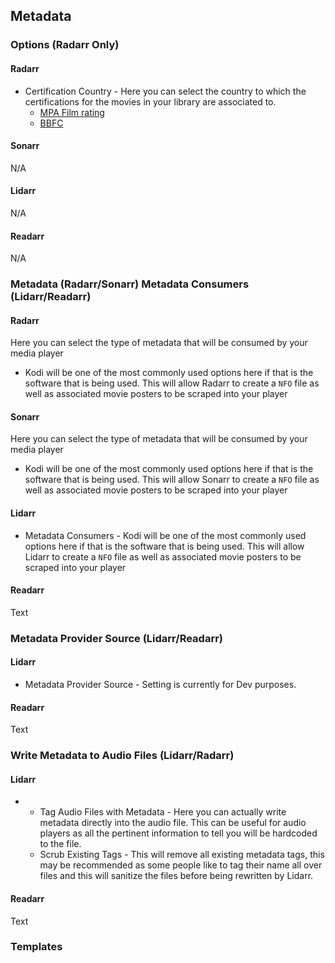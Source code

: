## Metadata

### Options (Radarr Only)

#### Radarr

<section begin=radarr_settings_metadata_options />

  - Certification Country - Here you can select the country to which the certifications for the movies in your library are associated to.
      - [MPA Film rating](https://en.wikipedia.org/wiki/Motion_Picture_Association_film_rating_system)
      - [BBFC](https://en.wikipedia.org/wiki/British_Board_of_Film_Classification)

<section end=radarr_settings_metadata_options />

#### Sonarr

<section begin=sonarr_settings_metadata_options />

N/A

<section end=sonarr_settings_metadata_options />

#### Lidarr

<section begin=lidarr_settings_metadata_options />

N/A

<section end=lidarr_settings_metadata_options />

#### Readarr

<section begin=readarr_settings_metadata_options />

N/A

<section end=readarr_settings_metadata_options />

### Metadata (Radarr/Sonarr) Metadata Consumers (Lidarr/Readarr)

#### Radarr

<section begin=radarr_settings_metadata_metadata />

Here you can select the type of metadata that will be consumed by your media player

  - Kodi will be one of the most commonly used options here if that is the software that is being used. This will allow Radarr to create a `NFO` file as well as associated movie posters to be scraped into your player

<section end=radarr_settings_metadata_metadata />

#### Sonarr

<section begin=sonarr_settings_metadata_metadata />

Here you can select the type of metadata that will be consumed by your media player

  - Kodi will be one of the most commonly used options here if that is the software that is being used. This will allow Sonarr to create a `NFO` file as well as associated movie posters to be scraped into your player

<section end=sonarr_settings_metadata_metadata />

#### Lidarr

<section begin=lidarr_settings_metadata_metadata_consumers />

  - Metadata Consumers - Kodi will be one of the most commonly used options here if that is the software that is being used. This will allow Lidarr to create a `NFO` file as well as associated movie posters to be scraped into your player

<section end=lidarr_settings_metadata_metadata_consumers />

#### Readarr

<section begin=readarr_settings_metadata_metadata_consumers />

Text

<section end=readarr_settings_metadata_metadata_consumers />

### Metadata Provider Source (Lidarr/Readarr)

#### Lidarr

<section begin=lidarr_settings_metadata_metadata_provider_source />

  - Metadata Provider Source - Setting is currently for Dev purposes.

<section end=lidarr_settings_metadata_metadata_provider_source />

#### Readarr

<section begin=readarr_settings_metadata_metadata_provider_source />

Text

<section end=readarr_settings_metadata_metadata_provider_source />

### Write Metadata to Audio Files (Lidarr/Radarr)

#### Lidarr

<section begin=lidarr_settings_metadata_write_metadata_to_audio_files />

  -   - Tag Audio Files with Metadata - Here you can actually write metadata directly into the audio file. This can be useful for audio players as all the pertinent information to tell you will be hardcoded to the file.
      - Scrub Existing Tags - This will remove all existing metadata tags, this may be recommended as some people like to tag their name all over files and this will sanitize the files before being rewritten by Lidarr.

<section end=lidarr_settings_metadata_write_metadata_to_audio_files />

#### Readarr

<section begin=readarr_settings_metadata_write_metadata_to_audio_files />

Text

<section end=readarr_settings_metadata_write_metadata_to_audio_files />

### Templates
